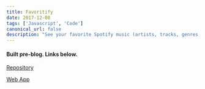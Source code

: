```yaml
---
title: Favoritify
date: 2017-12-08
tags: ['Javascript', 'Code']
canonical_url: false
description: "See your favorite Spotify music (artists, tracks, genres, song features) over different time periods."
---
```

#### Built pre-blog. Links below.

[Repository](https://github.com/delafields/Favoritify)

[Web App](http://favoritify.herokuapp.com)